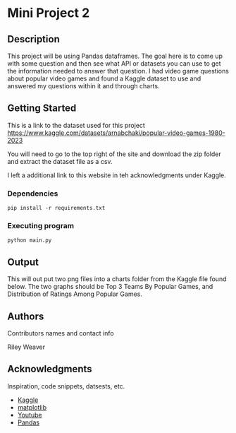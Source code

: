 # Mini Project 2


## Description

This project will be using Pandas dataframes. The goal here is to come up with some question and then see what
API or datasets you can use to get the information needed to answer that question. I had video game questions about
popular video games and found a Kaggle dataset to use and answered my questions within it and through charts. 


## Getting Started

This is a link to the dataset used for this project 
https://www.kaggle.com/datasets/arnabchaki/popular-video-games-1980-2023

You will need to go to the top right of the site and download the zip folder and extract the dataset file as a csv.

I left a additional link to this website in teh acknowledgments under Kaggle.

### Dependencies

```
pip install -r requirements.txt
```

### Executing program

```
python main.py
```

## Output

This will out put two png files into a charts folder from the Kaggle file found below. The two graphs should be 
Top 3 Teams By Popular Games, and Distribution of Ratings Among Popular Games.
 

## Authors

Contributors names and contact info

Riley Weaver


## Acknowledgments

Inspiration, code snippets, datsests, etc.
* [Kaggle](https://www.kaggle.com/datasets/arnabchaki/popular-video-games-1980-2023)
* [matplotlib](https://matplotlib.org/stable/tutorials/pyplot.html)
* [Youtube](https://www.youtube.com/watch?v=urdd8dIV97U)
* [Pandas](https://pandas.pydata.org/pandas-docs/stable/getting_started/intro_tutorials/04_plotting.html)
